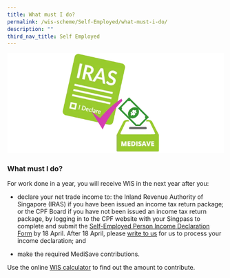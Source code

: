 ```yaml
---
title: What must I do?
permalink: /wis-scheme/Self-Employed/what-must-i-do/
description: ""
third_nav_title: Self Employed
---
```

![medisave contribution](/images/WIS%20Scheme/WIS9.png)

### What must I do?

For work done in a year, you will receive WIS in the next year after you:
* declare your net trade income to: the Inland Revenue Authority of Singapore (IRAS) if you have been issued an income tax return package; or the CPF Board if you have not been issued an income tax return package, by logging in to the CPF website with your Singpass to complete and submit the <a href="https://www.cpf.gov.sg/eSvc/Web/Schemes/IncomeDeclarationBySelfEmployedPersonForMedisaveLiability/LandingPage">Self-Employed Person Income Declaration Form</a> by 18 April. After 18 April, please <a href="https://www.cpf.gov.sg/eSvc/Web/FeedbackSubscription/Index?utm_source=shortURL">write to us</a> for us to process your income declaration; and

* make the required MediSave contributions.

Use the online [WIS calculator](/wis-calculator-for-self-employed/) to find out the amount to contribute.